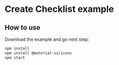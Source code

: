 # Create Checklist example

## How to use

Download the example and go next step:


```sh
npm install
npm install @material-ui/icons
npm start
```
